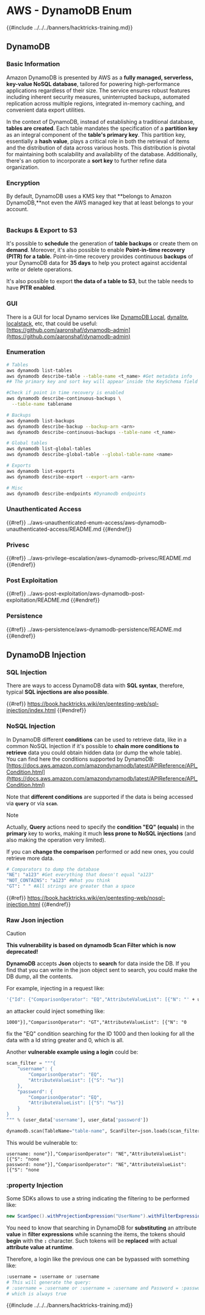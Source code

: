 # AWS - DynamoDB Enum

{{#include ../../../banners/hacktricks-training.md}}

## DynamoDB

### Basic Information

Amazon DynamoDB is presented by AWS as a **fully managed, serverless, key-value NoSQL database**, tailored for powering high-performance applications regardless of their size. The service ensures robust features including inherent security measures, uninterrupted backups, automated replication across multiple regions, integrated in-memory caching, and convenient data export utilities.

In the context of DynamoDB, instead of establishing a traditional database, **tables are created**. Each table mandates the specification of a **partition key** as an integral component of the **table's primary key**. This partition key, essentially a **hash value**, plays a critical role in both the retrieval of items and the distribution of data across various hosts. This distribution is pivotal for maintaining both scalability and availability of the database. Additionally, there's an option to incorporate a **sort key** to further refine data organization.

### Encryption

By default, DynamoDB uses a KMS key that \*\*belongs to Amazon DynamoDB,\*\*not even the AWS managed key that at least belongs to your account.

<figure><img src="https://lh4.googleusercontent.com/JjtNS7aA-_GRMgZb4v93jWEQJi6DQdUPq0FEpzZPdeyCeNoG05p0NJiV9Zs-ULs_-Tfjmx0W1ZgsE2Ui2ljo7D-1a87Xny-gpLVQO0XmXdFoph9ci1RepbVNwaCe9oPruEZSEDxGTxF5dIv6pW1WpT6kWA=s2048" alt=""><figcaption></figcaption></figure>

### Backups & Export to S3

It's possible to **schedule** the generation of **table backups** or create them on **demand**. Moreover, it's also possible to enable **Point-in-time recovery (PITR) for a table.** Point-in-time recovery provides continuous **backups** of your DynamoDB data for **35 days** to help you protect against accidental write or delete operations.

It's also possible to export **the data of a table to S3**, but the table needs to have **PITR enabled**.

### GUI

There is a GUI for local Dynamo services like [DynamoDB Local](https://aws.amazon.com/blogs/aws/dynamodb-local-for-desktop-development/), [dynalite](https://github.com/mhart/dynalite), [localstack](https://github.com/localstack/localstack), etc, that could be useful: [https://github.com/aaronshaf/dynamodb-admin](https://github.com/aaronshaf/dynamodb-admin)

### Enumeration

```bash
# Tables
aws dynamodb list-tables
aws dynamodb describe-table --table-name <t_name> #Get metadata info
## The primary key and sort key will appear inside the KeySchema field

#Check if point in time recovery is enabled
aws dynamodb describe-continuous-backups \
  --table-name tablename

# Backups
aws dynamodb list-backups
aws dynamodb describe-backup --backup-arn <arn>
aws dynamodb describe-continuous-backups --table-name <t_name>

# Global tables
aws dynamodb list-global-tables
aws dynamodb describe-global-table --global-table-name <name>

# Exports
aws dynamodb list-exports
aws dynamodb describe-export --export-arn <arn>

# Misc
aws dynamodb describe-endpoints #Dynamodb endpoints
```

### Unauthenticated Access

{{#ref}}
../aws-unauthenticated-enum-access/aws-dynamodb-unauthenticated-access/README.md
{{#endref}}

### Privesc

{{#ref}}
../aws-privilege-escalation/aws-dynamodb-privesc/README.md
{{#endref}}

### Post Exploitation

{{#ref}}
../aws-post-exploitation/aws-dynamodb-post-exploitation/README.md
{{#endref}}

### Persistence

{{#ref}}
../aws-persistence/aws-dynamodb-persistence/README.md
{{#endref}}

## DynamoDB Injection

### SQL Injection

There are ways to access DynamoDB data with **SQL syntax**, therefore, typical **SQL injections are also possible**.

{{#ref}}
https://book.hacktricks.wiki/en/pentesting-web/sql-injection/index.html
{{#endref}}

### NoSQL Injection

In DynamoDB different **conditions** can be used to retrieve data, like in a common NoSQL Injection if it's possible to **chain more conditions to retrieve** data you could obtain hidden data (or dump the whole table).\
You can find here the conditions supported by DynamoDB: [https://docs.aws.amazon.com/amazondynamodb/latest/APIReference/API_Condition.html](https://docs.aws.amazon.com/amazondynamodb/latest/APIReference/API_Condition.html)

Note that **different conditions** are supported if the data is being accessed via **`query`** or via **`scan`**.

> [!NOTE]
> Actually, **Query** actions need to specify the **condition "EQ" (equals)** in the **primary** key to works, making it much **less prone to NoSQL injections** (and also making the operation very limited).

If you can **change the comparison** performed or add new ones, you could retrieve more data.

```bash
# Comparators to dump the database
"NE": "a123" #Get everything that doesn't equal "a123"
"NOT_CONTAINS": "a123" #What you think
"GT": " " #All strings are greater than a space
```

{{#ref}}
https://book.hacktricks.wiki/en/pentesting-web/nosql-injection.html
{{#endref}}

### Raw Json injection

> [!CAUTION]
> **This vulnerability is based on dynamodb Scan Filter which is now deprecated!**

**DynamoDB** accepts **Json** objects to **search** for data inside the DB. If you find that you can write in the json object sent to search, you could make the DB dump, all the contents.

For example, injecting in a request like:

```bash
'{"Id": {"ComparisonOperator": "EQ","AttributeValueList": [{"N": "' + user_input + '"}]}}'
```

an attacker could inject something like:

`1000"}],"ComparisonOperator": "GT","AttributeValueList": [{"N": "0`

fix the "EQ" condition searching for the ID 1000 and then looking for all the data with a Id string greater and 0, which is all.

Another **vulnerable example using a login** could be:

```python
scan_filter = """{
    "username": {
        "ComparisonOperator": "EQ",
        "AttributeValueList": [{"S": "%s"}]
    },
    "password": {
        "ComparisonOperator": "EQ",
        "AttributeValueList": [{"S": "%s"}]
    }
}
""" % (user_data['username'], user_data['password'])

dynamodb.scan(TableName="table-name", ScanFilter=json.loads(scan_filter))
```

This would be vulnerable to:

```
username: none"}],"ComparisonOperator": "NE","AttributeValueList": [{"S": "none
password: none"}],"ComparisonOperator": "NE","AttributeValueList": [{"S": "none
```

### :property Injection

Some SDKs allows to use a string indicating the filtering to be performed like:

```java
new ScanSpec().withProjectionExpression("UserName").withFilterExpression(user_input+" = :username and Password = :password").withValueMap(valueMap)
```

You need to know that searching in DynamoDB for **substituting** an attribute **value** in **filter expressions** while scanning the items, the tokens should **begin** with the **`:`** character. Such tokens will be **replaced** with actual **attribute value at runtime**.

Therefore, a login like the previous one can be bypassed with something like:

```bash
:username = :username or :username
# This will generate the query:
# :username = :username or :username = :username and Password = :password
# which is always true
```

{{#include ../../../banners/hacktricks-training.md}}




